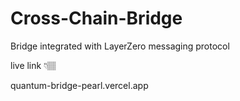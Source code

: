 # Cross-Chain-Bridge
Bridge integrated with LayerZero messaging protocol

live link 👇🏽

quantum-bridge-pearl.vercel.app
